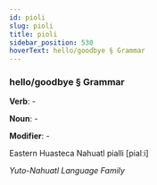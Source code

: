 ```yaml
---
id: pioli
slug: pioli
title: pioli
sidebar_position: 530
hoverText: hello/goodbye § Grammar
---
```


### hello/goodbye § Grammar

**Verb**: -

**Noun**: -

**Modifier**: -

Eastern Huasteca Nahuatl pialli [pialːi]

*Yuto-Nahuatl Language Family*